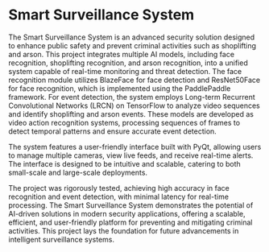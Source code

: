 # Smart Surveillance System
The Smart Surveillance System is an advanced security solution designed to enhance public safety and prevent criminal activities such as shoplifting and arson. This project integrates multiple AI models, including face recognition, shoplifting recognition, and arson recognition, into a unified system capable of real-time monitoring and threat detection. The face recognition module utilizes BlazeFace for face detection and ResNet50Face for face recognition, which is implemented using the PaddlePaddle framework. For event detection, the system employs Long-term Recurrent Convolutional Networks (LRCN) on TensorFlow to analyze video sequences and identify shoplifting and arson events. These models are developed as video action recognition systems, processing sequences of frames to detect temporal patterns and ensure accurate event detection.  

The system features a user-friendly interface built with PyQt, allowing users to manage multiple cameras, view live feeds, and receive real-time alerts. The interface is designed to be intuitive and scalable, catering to both small-scale and large-scale deployments.  

The project was rigorously tested, achieving high accuracy in face recognition and event detection, with minimal latency for real-time processing. The Smart Surveillance System demonstrates the potential of AI-driven solutions in modern security applications, offering a scalable, efficient, and user-friendly platform for preventing and mitigating criminal activities. This project lays the foundation for future advancements in intelligent surveillance systems.
